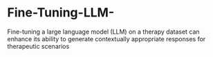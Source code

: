 # Fine-Tuning-LLM-
Fine-tuning a large language model (LLM) on a therapy dataset can enhance its ability to generate contextually appropriate responses for therapeutic scenarios
